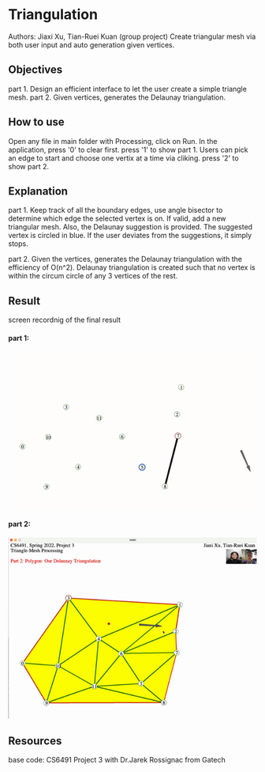 # Triangulation

Authors: Jiaxi Xu, Tian-Ruei Kuan (group project)
Create triangular mesh via both user input and auto generation given vertices.


## Objectives

part 1. Design an efficient interface to let the user create a simple triangle mesh. 
part 2. Given vertices, generates the Delaunay triangulation.



## How to use
Open any file in main folder with Processing, click on Run.
In the application, press '0' to clear first.
press '1' to show part 1. Users can pick an edge to start and choose one vertix at a time via cliking.
press '2' to show part 2. 

## Explanation
part 1.
Keep track of all the boundary edges, use angle bisector to determine which edge the selected vertex is on. If valid, add a new triangular mesh. Also, the Delaunay suggestion is provided. The suggested vertex is circled in blue. If the user deviates from the suggestions, it simply stops. 

part 2.
Given the vertices, generates the Delaunay triangulation with the efficiency of O(n^2). Delaunay triangulation is created such that no vertex is within the circum circle of any 3 vertices of the rest. 

## Result
screen recordnig of the final result

#### part 1: 
![result](part1_GUI.gif)


#### part 2: 
![result2](part2_Delaunay.gif)

## Resources
base code: CS6491 Project 3 with Dr.Jarek Rossignac from Gatech


